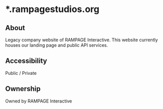# \*.rampagestudios.org

## About

Legacy company website of RAMPAGE Interactive. This website currently houses our landing page and public API services.

## Accessibility

Public / Private

## Ownership

Owned by RAMPAGE Interactive

